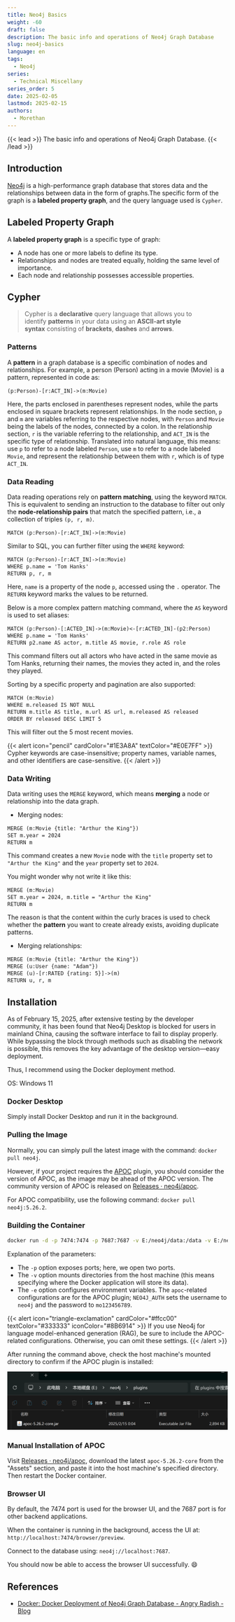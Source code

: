 ```yaml
---
title: Neo4j Basics
weight: -60
draft: false
description: The basic info and operations of Neo4j Graph Database
slug: neo4j-basics
language: en
tags:
  - Neo4j
series:
  - Technical Miscellany
series_order: 5
date: 2025-02-05
lastmod: 2025-02-15
authors:
  - Morethan
---
```


{{< lead >}} The basic info and operations of Neo4j Graph Database. {{< /lead >}}

## Introduction

[Neo4j](https://github.com/neo4j/neo4j) is a high-performance graph database that stores data and the relationships between data in the form of graphs.The specific form of the graph is a **labeled property graph**, and the query language used is `Cypher`.

## Labeled Property Graph

A **labeled property graph** is a specific type of graph:

- A node has one or more labels to define its type.
- Relationships and nodes are treated equally, holding the same level of importance.
- Each node and relationship possesses accessible properties.

## Cypher

> Cypher is a **declarative** query language that allows you to identify **patterns** in your data using an **ASCII-art style syntax** consisting of **brackets**, **dashes** and **arrows**.


### Patterns

A **pattern** in a graph database is a specific combination of nodes and relationships. For example, a person (Person) acting in a movie (Movie) is a pattern, represented in code as:

```cypher
(p:Person)-[r:ACT_IN]->(m:Movie)
```

Here, the parts enclosed in parentheses represent nodes, while the parts enclosed in square brackets represent relationships. In the node section, `p` and `m` are variables referring to the respective nodes, with `Person` and `Movie` being the labels of the nodes, connected by a colon. In the relationship section, `r` is the variable referring to the relationship, and `ACT_IN` is the specific type of relationship. Translated into natural language, this means: use `p` to refer to a node labeled `Person`, use `m` to refer to a node labeled `Movie`, and represent the relationship between them with `r`, which is of type `ACT_IN`.

### Data Reading

Data reading operations rely on **pattern matching**, using the keyword `MATCH`. This is equivalent to sending an instruction to the database to filter out only the **node-relationship pairs** that match the specified pattern, i.e., a collection of triples `(p, r, m)`.

```cypher
MATCH (p:Person)-[r:ACT_IN]->(m:Movie)
```

Similar to SQL, you can further filter using the `WHERE` keyword:

```cypher
MATCH (p:Person)-[r:ACT_IN]->(m:Movie)
WHERE p.name = 'Tom Hanks'
RETURN p, r, m
```

Here, `name` is a property of the node `p`, accessed using the `.` operator. The `RETURN` keyword marks the values to be returned.

Below is a more complex pattern matching command, where the `AS` keyword is used to set aliases:

```cypher
MATCH (p:Person)-[:ACTED_IN]->(m:Movie)<-[r:ACTED_IN]-(p2:Person)
WHERE p.name = 'Tom Hanks'
RETURN p2.name AS actor, m.title AS movie, r.role AS role
```

This command filters out all actors who have acted in the same movie as Tom Hanks, returning their names, the movies they acted in, and the roles they played.

Sorting by a specific property and pagination are also supported:

```cypher
MATCH (m:Movie)
WHERE m.released IS NOT NULL
RETURN m.title AS title, m.url AS url, m.released AS released
ORDER BY released DESC LIMIT 5
```

This will filter out the 5 most recent movies.


{{< alert icon="pencil" cardColor="#1E3A8A" textColor="#E0E7FF" >}}
Cypher keywords are case-insensitive; property names, variable names, and other identifiers are case-sensitive.
{{< /alert >}}

### Data Writing

Data writing uses the `MERGE` keyword, which means **merging** a node or relationship into the data graph.

- Merging nodes:

```cypher
MERGE (m:Movie {title: "Arthur the King"})
SET m.year = 2024
RETURN m
```

This command creates a new `Movie` node with the `title` property set to `"Arthur the King"` and the `year` property set to `2024`.

You might wonder why not write it like this:

```cypher
MERGE (m:Movie)
SET m.year = 2024, m.title = "Arthur the King"
RETURN m
```

The reason is that the content within the curly braces is used to check whether the **pattern** you want to create already exists, avoiding duplicate patterns.

- Merging relationships:

```cypher
MERGE (m:Movie {title: "Arthur the King"})
MERGE (u:User {name: "Adam"})
MERGE (u)-[r:RATED {rating: 5}]->(m)
RETURN u, r, m
```

## Installation

As of February 15, 2025, after extensive testing by the developer community, it has been found that Neo4j Desktop is blocked for users in mainland China, causing the software interface to fail to display properly. While bypassing the block through methods such as disabling the network is possible, this removes the key advantage of the desktop version—easy deployment.

Thus, I recommend using the Docker deployment method.

OS: Windows 11

### Docker Desktop

Simply install Docker Desktop and run it in the background.

### Pulling the Image

Normally, you can simply pull the latest image with the command: `docker pull neo4j`.

However, if your project requires the [APOC](https://neo4j.com/labs/apoc/4.1/installation/) plugin, you should consider the version of APOC, as the image may be ahead of the APOC version. The community version of APOC is released on [Releases · neo4j/apoc](https://github.com/neo4j/apoc/releases).

For APOC compatibility, use the following command: `docker pull neo4j:5.26.2`.

### Building the Container

```sh
docker run -d -p 7474:7474 -p 7687:7687 -v E:/neo4j/data:/data -v E:/neo4j/logs:/logs -v E:/neo4j/conf:/var/lib/neo4j/conf -v E:/neo4j/import:/var/lib/neo4j/import -v E:/neo4j/plugins:/var/lib/neo4j/plugins -e NEO4J_dbms_security_procedures_unrestricted="apoc.*" -e NEO4J_dbms_security_procedures_allowlist="apoc.*" -e NEO4JLABS_PLUGINS='["apoc"]' -e NEO4J_AUTH=neo4j/mo123456789 --name neo4j neo4j:5.26.2
```

Explanation of the parameters:

- The `-p` option exposes ports; here, we open two ports.
- The `-v` option mounts directories from the host machine (this means specifying where the Docker application will store its data).
- The `-e` option configures environment variables. The `apoc`-related configurations are for the APOC plugin; `NEO4J_AUTH` sets the username to `neo4j` and the password to `mo123456789`.


{{< alert icon="triangle-exclamation" cardColor="#ffcc00" textColor="#333333" iconColor="#8B6914" >}}
If you use Neo4j for language model-enhanced generation (RAG), be sure to include the APOC-related configurations. Otherwise, you can omit these settings.
{{< /alert >}}

After running the command above, check the host machine's mounted directory to confirm if the APOC plugin is installed:

![img/Neo4jBasics-1.png](img/Neo4jBasics-1.png)

### Manual Installation of APOC

Visit [Releases · neo4j/apoc](https://github.com/neo4j/apoc/releases), download the latest `apoc-5.26.2-core` from the "Assets" section, and paste it into the host machine's specified directory. Then restart the Docker container.

### Browser UI

By default, the 7474 port is used for the browser UI, and the 7687 port is for other backend applications.

When the container is running in the background, access the UI at: `http://localhost:7474/browser/preview`.

Connect to the database using: `neo4j://localhost:7687`.

You should now be able to access the browser UI successfully. 😄

## References

- [Docker: Docker Deployment of Neo4j Graph Database - Angry Radish - Blog](https://www.cnblogs.com/nhdlb/p/18703804)
